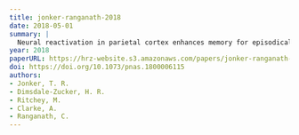 ```yaml
---
title: jonker-ranganath-2018
date: 2018-05-01
summary: |
  Neural reactivation in parietal cortex enhances memory for episodically-linked information. Proceedings of the National Academy of Sciences, 115(43), 11084-11089.
year: 2018
paperURL: https://hrz-website.s3.amazonaws.com/papers/jonker-ranganath-2018.pdf
doi: https://doi.org/10.1073/pnas.1800006115
authors:
- Jonker, T. R.
- Dimsdale-Zucker, H. R.
- Ritchey, M.
- Clarke, A.
- Ranganath, C.
---
```

